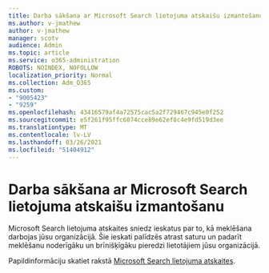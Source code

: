 ```yaml
---
title: Darba sākšana ar Microsoft Search lietojuma atskaišu izmantošanu
ms.author: v-jmathew
author: v-jmathew
manager: scotv
audience: Admin
ms.topic: article
ms.service: o365-administration
ROBOTS: NOINDEX, NOFOLLOW
localization_priority: Normal
ms.collection: Adm_O365
ms.custom:
- "9005423"
- "9259"
ms.openlocfilehash: 43416579af4a72575cac5a2f729467c945e0f252
ms.sourcegitcommit: e5f261f95ffc6074cce89e62ef8c4e9fd519d3ee
ms.translationtype: MT
ms.contentlocale: lv-LV
ms.lasthandoff: 03/26/2021
ms.locfileid: "51404912"
---
```

# <a name="get-started-with-using-microsoft-search-usage-reports"></a>Darba sākšana ar Microsoft Search lietojuma atskaišu izmantošanu

Microsoft Search lietojuma atskaites sniedz ieskatus par to, kā meklēšana darbojas jūsu organizācijā. Šie ieskati palīdzēs atrast saturu un padarīt meklēšanu noderīgāku un brīnišķīgāku pieredzi lietotājiem jūsu organizācijā.

Papildinformāciju skatiet rakstā [Microsoft Search lietojuma atskaites](https://go.microsoft.com/fwlink/?linkid=2152048).
